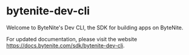 # bytenite-dev-cli

Welcome to ByteNite's Dev CLI, the SDK for building apps on ByteNite.

For updated documentation, please visit the website https://docs.bytenite.com/sdk/bytenite-dev-cli.
